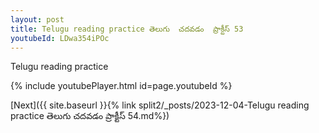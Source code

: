 ```yaml
---
layout: post
title: Telugu reading practice తెలుగు  చదవడం  ప్రాక్టీస్ 53
youtubeId: LDwa354iPOc
---
```

 
 
Telugu reading practice
 
 
 
 
 


{% include youtubePlayer.html id=page.youtubeId %}
 
[Next]({{ site.baseurl }}{% link  split2/_posts/2023-12-04-Telugu reading practice తెలుగు  చదవడం  ప్రాక్టీస్ 54.md%})
 
